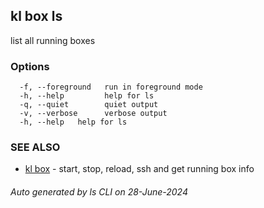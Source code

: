 ## kl box ls

list all running boxes



### Options

```
  -f, --foreground   run in foreground mode
  -h, --help         help for ls
  -q, --quiet        quiet output
  -v, --verbose      verbose output
  -h, --help   help for ls
```

### SEE ALSO

* [kl box](kl_box.md)  - start, stop, reload, ssh and get running box info

###### Auto generated by ls CLI on 28-June-2024
